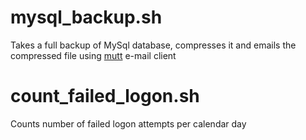 # mysql_backup.sh
Takes a full backup of MySql database, compresses it and emails the compressed file using [mutt](http://www.mutt.org/) e-mail client

# count_failed_logon.sh
Counts number of failed logon attempts per calendar day
